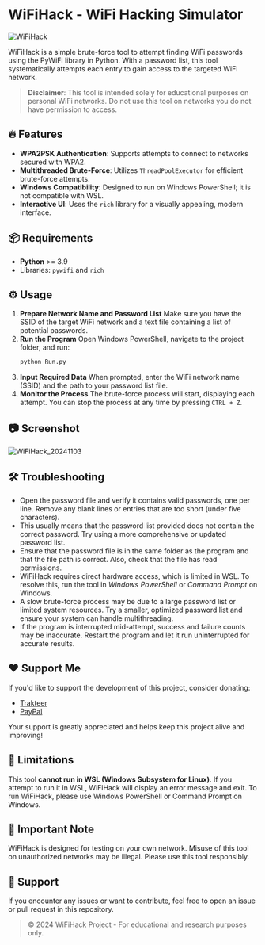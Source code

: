 # WiFiHack - WiFi Hacking Simulator
![WiFiHack](https://github.com/user-attachments/assets/63fc751e-6fca-4647-8e95-ed60c691495c)

WiFiHack is a simple brute-force tool to attempt finding WiFi passwords using the PyWiFi library in Python. With a password list, this tool systematically attempts each entry to gain access to the targeted WiFi network.

> **Disclaimer**: This tool is intended solely for educational purposes on personal WiFi networks. Do not use this tool on networks you do not have permission to access.

## 🔥 Features
- **WPA2PSK Authentication**: Supports attempts to connect to networks secured with WPA2.
- **Multithreaded Brute-Force**: Utilizes `ThreadPoolExecutor` for efficient brute-force attempts.
- **Windows Compatibility**: Designed to run on Windows PowerShell; it is not compatible with WSL.
- **Interactive UI**: Uses the `rich` library for a visually appealing, modern interface.

## 📦 Requirements
- **Python** >= 3.9
- Libraries: `pywifi` and `rich`

## ⚙️ Usage
1. **Prepare Network Name and Password List**
Make sure you have the SSID of the target WiFi network and a text file containing a list of potential passwords.
2. **Run the Program**
Open Windows PowerShell, navigate to the project folder, and run:
    ```bash
    python Run.py
    ```
3. **Input Required Data**
When prompted, enter the WiFi network name (SSID) and the path to your password list file.
4. **Monitor the Process**
The brute-force process will start, displaying each attempt. You can stop the process at any time by pressing `CTRL + Z`.

## 📷 Screenshot
![WiFiHack_20241103](https://github.com/user-attachments/assets/b2063168-3068-47e5-a840-988730e410fd)

## 🛠 Troubleshooting
- Open the password file and verify it contains valid passwords, one per line. Remove any blank lines or entries that are too short (under five characters).
- This usually means that the password list provided does not contain the correct password. Try using a more comprehensive or updated password list.
- Ensure that the password file is in the same folder as the program and that the file path is correct. Also, check that the file has read permissions.
- WiFiHack requires direct hardware access, which is limited in WSL. To resolve this, run the tool in *Windows PowerShell* or *Command Prompt* on Windows.
- A slow brute-force process may be due to a large password list or limited system resources. Try a smaller, optimized password list and ensure your system can handle multithreading.
- If the program is interrupted mid-attempt, success and failure counts may be inaccurate. Restart the program and let it run uninterrupted for accurate results.

## ❤️ Support Me
If you'd like to support the development of this project, consider donating:

- [Trakteer](https://trakteer.id/rozhak_official/tip)
- [PayPal](https://paypal.me/rozhak9)

Your support is greatly appreciated and helps keep this project alive and improving!

## 🚫 Limitations
This tool **cannot run in WSL (Windows Subsystem for Linux)**. If you attempt to run it in WSL, WiFiHack will display an error message and exit. To run WiFiHack, please use Windows PowerShell or Command Prompt on Windows.

## 📝 Important Note
WiFiHack is designed for testing on your own network. Misuse of this tool on unauthorized networks may be illegal. Please use this tool responsibly.

## 💬 Support
If you encounter any issues or want to contribute, feel free to open an issue or pull request in this repository.

> © 2024 WiFiHack Project - For educational and research purposes only.
